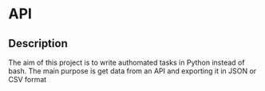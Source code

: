 <h1> API</h1>
<h2>Description</h2>
<p>The aim of this project is to write authomated tasks in Python instead of bash. The main purpose is get data from an API and exporting it in JSON or CSV  format</P>
